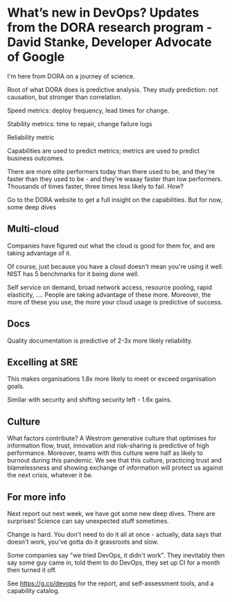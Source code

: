 # What’s new in DevOps? Updates from the DORA research program - David Stanke, Developer Advocate of Google

I'm here from DORA on a journey of science.

Root of what DORA does is predictive analysis. They study prediction: not causation, but stronger than correlation.

Speed metrics: deploy frequency, lead times for change.

Stability metrics: time to repair, change failure logs

Reliability metric

Capabilities are used to predict metrics; metrics are used to predict business outcomes.

There are more elite performers today than there used to be, and they're faster than they used to be - and they're waaay faster than low performers. Thousands of times faster, three times less likely to fail. How?

Go to the DORA website to get a full insight on the capabilities. But for now, some deep dives

## Multi-cloud

Companies have figured out what the cloud is good for them for, and are taking advantage of it.

Of course, just because you have a cloud doesn't mean you're using it well. NIST has 5 benchmarks for it being done well.

Self service on demand, broad network access, resource pooling, rapid elasticity, .... People are taking advantage of these more. Moreover, the more of these you use, the more your cloud usage is predictive of success.

## Docs

Quality documentation is predictive of 2-3x more likely reliability.

## Excelling at SRE

This makes organisations 1.8x more likely to meet or exceed organisation goals.

Similar with security and shifting security left - 1.6x gains.

## Culture

What factors contribute? A Westrom generative culture that optimises for information flow, trust, innovation and risk-sharing is predictive of high performance. Moreover, teams with this culture were half as likely to burnout during this pandemic. We see that this culture, practicing trust and blamelessness and showing exchange of information will protect us against the next crisis, whatever it be.

## For more info

Next report out next week, we have got some new deep dives. There are surprises! Science can say unexpected stuff sometimes.

Change is hard. You don't need to do it all at once - actually, data says that doesn't work, you've gotta do it grassroots and slow.

Some companies say "we tried DevOps, it didn't work". They inevitably then say some guy came in, told them to do DevOps, they set up CI for a month then turned it off.

See https://g.co/devops for the report, and self-assessment tools, and a capability catalog.
